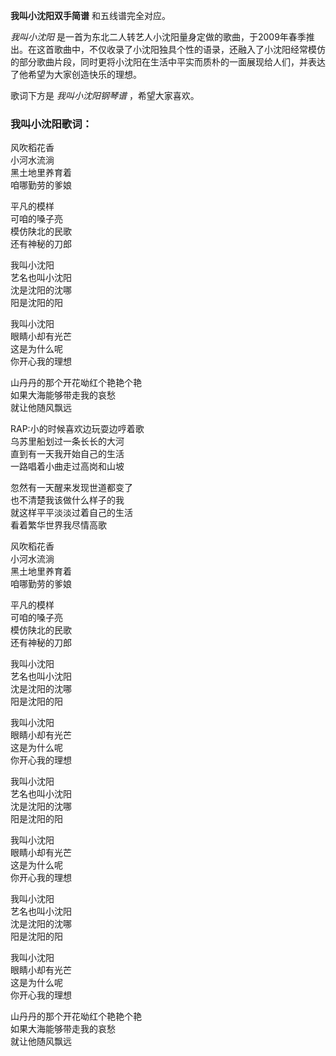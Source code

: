 

**我叫小沈阳双手简谱** 和五线谱完全对应。

_我叫小沈阳_
是一首为东北二人转艺人小沈阳量身定做的歌曲，于2009年春季推出。在这首歌曲中，不仅收录了小沈阳独具个性的语录，还融入了小沈阳经常模仿的部分歌曲片段，同时更将小沈阳在生活中平实而质朴的一面展现给人们，并表达了他希望为大家创造快乐的理想。

歌词下方是 _我叫小沈阳钢琴谱_ ，希望大家喜欢。

### 我叫小沈阳歌词：

风吹稻花香  
小河水流淌  
黑土地里养育着  
咱哪勤劳的爹娘

平凡的模样  
可咱的嗓子亮  
模仿陕北的民歌  
还有神秘的刀郎

我叫小沈阳  
艺名也叫小沈阳  
沈是沈阳的沈哪  
阳是沈阳的阳

我叫小沈阳  
眼睛小却有光芒  
这是为什么呢  
你开心我的理想

山丹丹的那个开花呦红个艳艳个艳  
如果大海能够带走我的哀愁  
就让他随风飘远

RAP:小的时候喜欢边玩耍边哼着歌  
乌苏里船划过一条长长的大河  
直到有一天我开始自己的生活  
一路唱着小曲走过高岗和山坡

忽然有一天醒来发现世道都变了  
也不清楚我该做什么样子的我  
就这样平平淡淡过着自己的生活  
看着繁华世界我尽情高歌

风吹稻花香  
小河水流淌  
黑土地里养育着  
咱哪勤劳的爹娘

平凡的模样  
可咱的嗓子亮  
模仿陕北的民歌  
还有神秘的刀郎

我叫小沈阳  
艺名也叫小沈阳  
沈是沈阳的沈哪  
阳是沈阳的阳

我叫小沈阳  
眼睛小却有光芒  
这是为什么呢  
你开心我的理想

我叫小沈阳  
艺名也叫小沈阳  
沈是沈阳的沈哪  
阳是沈阳的阳

我叫小沈阳  
眼睛小却有光芒  
这是为什么呢  
你开心我的理想

我叫小沈阳  
艺名也叫小沈阳  
沈是沈阳的沈哪  
阳是沈阳的阳

我叫小沈阳  
眼睛小却有光芒  
这是为什么呢  
你开心我的理想

山丹丹的那个开花呦红个艳艳个艳  
如果大海能够带走我的哀愁  
就让他随风飘远

